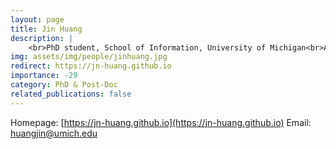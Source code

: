 ```yaml
---
layout: page
title: Jin Huang
description: |
    <br>PhD student, School of Information, University of Michigan<br>Aug 2024 -- Present&lt;br&gt;Email: &lt;a href=&quot;mailto:huangjin@umich.edu&quot;&gt;huangjin@umich.edu&lt;/a&gt;
img: assets/img/people/jinhuang.jpg
redirect: https://jn-huang.github.io
importance: -29
category: PhD & Post-Doc
related_publications: false
---
```

Homepage: [https://jn-huang.github.io](https://jn-huang.github.io)
Email: [huangjin@umich.edu](mailto:huangjin@umich.edu)
